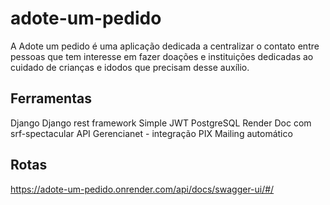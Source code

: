 # adote-um-pedido

A Adote um pedido é uma aplicação dedicada a centralizar o contato entre pessoas que tem interesse em fazer doações e instituições dedicadas ao cuidado de crianças e idodos que precisam desse auxílio. 

## Ferramentas

Django
Django rest framework
Simple JWT
PostgreSQL
Render
Doc com srf-spectacular
API Gerencianet - integração PIX
Mailing automático

## Rotas

https://adote-um-pedido.onrender.com/api/docs/swagger-ui/#/
